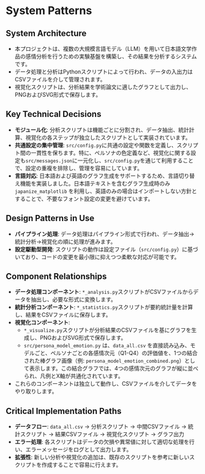 # System Patterns

## System Architecture
- 本プロジェクトは、複数の大規模言語モデル（LLM）を用いて日本語文学作品の感情分析を行うための実験基盤を構築し、その結果を分析するシステムです。
- データ処理と分析はPythonスクリプトによって行われ、データの入出力はCSVファイルを介して管理されます。
- 視覚化スクリプトは、分析結果を学術論文に適したグラフとして出力し、PNGおよびSVG形式で保存します。

## Key Technical Decisions
- **モジュール化**: 分析スクリプトは機能ごとに分割され、データ抽出、統計計算、視覚化の各ステップが独立したスクリプトとして実装されています。
- **共通設定の集中管理**: `src/config.py`に共通の設定や関数を定義し、スクリプト間の一貫性を保ちます。特に、ペルソナの色定義など、視覚化に関する設定も`src/messages.json`に一元化し、`src/config.py`を通じて利用することで、設定の重複を排除し、管理を容易にしています。
- **言語対応**: 日本語および英語のグラフ生成をサポートするため、言語切り替え機能を実装しました。日本語テキストを含むグラフ生成時のみ `japanize_matplotlib` を利用し、英語のみの場合はインポートしない方針とすることで、不要なフォント設定の変更を避けています。

## Design Patterns in Use
- **パイプライン処理**: データ処理はパイプライン形式で行われ、データ抽出→統計分析→視覚化の順に処理が進みます。
- **設定駆動型開発**: スクリプトの動作は設定ファイル（`src/config.py`）に基づいており、コードの変更を最小限に抑えつつ柔軟な対応が可能です。

## Component Relationships
- **データ処理コンポーネント**: `*_analysis.py`スクリプトがCSVファイルからデータを抽出し、必要な形式に変換します。
- **統計分析コンポーネント**: `*_statistics.py`スクリプトが要約統計量を計算し、結果をCSVファイルに保存します。
- **視覚化コンポーネント**: 
  - `*_visualize.py`スクリプトが分析結果のCSVファイルを基にグラフを生成し、PNGおよびSVG形式で保存します。
  - `src/persona_model_emotion.py` は、`data_all.csv` を直接読み込み、モデルごと、ペルソナごとの各感情次元（Q1-Q4）の評価値を、1つの結合された棒グラフ画像（例: `persona_model_emotion_combined.png`）として表示します。この結合グラフでは、4つの感情次元のグラフが縦に並べられ、凡例とX軸が共通化されています。
- これらのコンポーネントは独立して動作し、CSVファイルを介してデータをやり取りします。

## Critical Implementation Paths
- **データフロー**: `data_all.csv` → 分析スクリプト → 中間CSVファイル → 統計スクリプト → 結果CSVファイル → 視覚化スクリプト → グラフ出力
- **エラー処理**: 各スクリプトはデータの欠損や異常値に対して適切な処理を行い、エラーメッセージをログとして出力します。
- **拡張性**: 新しい分析や視覚化の追加は、既存のスクリプトを参考に新しいスクリプトを作成することで容易に行えます。
